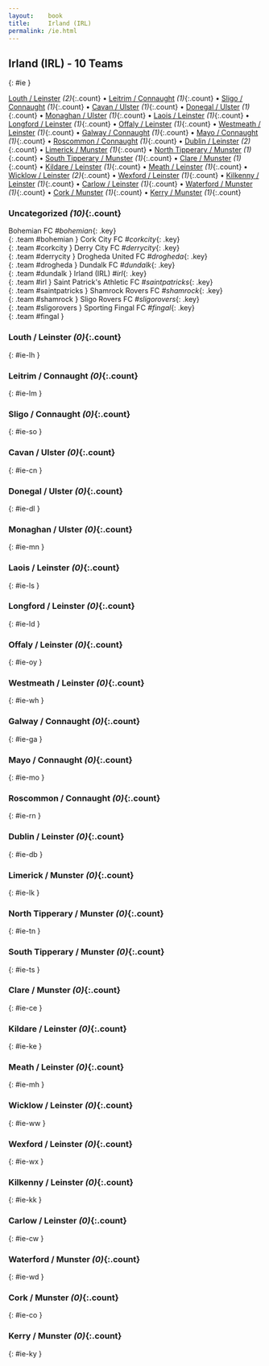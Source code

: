 ```yaml
---
layout:    book
title:     Irland (IRL)
permalink: /ie.html
---
```


## Irland (IRL) - 10 Teams
{: #ie }






[Louth / Leinster](#ie-lh) _(2)_{:.count} • [Leitrim / Connaught](#ie-lm) _(1)_{:.count} • [Sligo / Connaught](#ie-so) _(1)_{:.count} • [Cavan / Ulster](#ie-cn) _(1)_{:.count} • [Donegal / Ulster](#ie-dl) _(1)_{:.count} • [Monaghan / Ulster](#ie-mn) _(1)_{:.count} • [Laois / Leinster](#ie-ls) _(1)_{:.count} • [Longford / Leinster](#ie-ld) _(1)_{:.count} • [Offaly / Leinster](#ie-oy) _(1)_{:.count} • [Westmeath / Leinster](#ie-wh) _(1)_{:.count} • [Galway / Connaught](#ie-ga) _(1)_{:.count} • [Mayo / Connaught](#ie-mo) _(1)_{:.count} • [Roscommon / Connaught](#ie-rn) _(1)_{:.count} • [Dublin / Leinster](#ie-db) _(2)_{:.count} • [Limerick / Munster](#ie-lk) _(1)_{:.count} • [North Tipperary / Munster](#ie-tn) _(1)_{:.count} • [South Tipperary / Munster](#ie-ts) _(1)_{:.count} • [Clare / Munster](#ie-ce) _(1)_{:.count} • [Kildare / Leinster](#ie-ke) _(1)_{:.count} • [Meath / Leinster](#ie-mh) _(1)_{:.count} • [Wicklow / Leinster](#ie-ww) _(2)_{:.count} • [Wexford / Leinster](#ie-wx) _(1)_{:.count} • [Kilkenny / Leinster](#ie-kk) _(1)_{:.count} • [Carlow / Leinster](#ie-cw) _(1)_{:.count} • [Waterford / Munster](#ie-wd) _(1)_{:.count} • [Cork / Munster](#ie-co) _(1)_{:.count} • [Kerry / Munster](#ie-ky) _(1)_{:.count}


### Uncategorized _(10)_{:.count}

Bohemian FC   _#bohemian_{: .key} <br>
{: .team #bohemian }
Cork City FC   _#corkcity_{: .key} <br>
{: .team #corkcity }
Derry City FC   _#derrycity_{: .key} <br>
{: .team #derrycity }
Drogheda United FC   _#drogheda_{: .key} <br>
{: .team #drogheda }
Dundalk FC   _#dundalk_{: .key} <br>
{: .team #dundalk }
Irland  (IRL)  _#irl_{: .key} <br>
{: .team #irl }
Saint Patrick's Athletic FC   _#saintpatricks_{: .key} <br>
{: .team #saintpatricks }
Shamrock Rovers FC   _#shamrock_{: .key} <br>
{: .team #shamrock }
Sligo Rovers FC   _#sligorovers_{: .key} <br>
{: .team #sligorovers }
Sporting Fingal FC   _#fingal_{: .key} <br>
{: .team #fingal }



### Louth / Leinster _(0)_{:.count}
{: #ie-lh }





<div class='columns3' markdown='1'>


</div>



### Leitrim / Connaught _(0)_{:.count}
{: #ie-lm }





<div class='columns3' markdown='1'>


</div>



### Sligo / Connaught _(0)_{:.count}
{: #ie-so }





<div class='columns3' markdown='1'>


</div>



### Cavan / Ulster _(0)_{:.count}
{: #ie-cn }





<div class='columns3' markdown='1'>


</div>



### Donegal / Ulster _(0)_{:.count}
{: #ie-dl }





<div class='columns3' markdown='1'>


</div>



### Monaghan / Ulster _(0)_{:.count}
{: #ie-mn }





<div class='columns3' markdown='1'>


</div>



### Laois / Leinster _(0)_{:.count}
{: #ie-ls }





<div class='columns3' markdown='1'>


</div>



### Longford / Leinster _(0)_{:.count}
{: #ie-ld }





<div class='columns3' markdown='1'>


</div>



### Offaly / Leinster _(0)_{:.count}
{: #ie-oy }





<div class='columns3' markdown='1'>


</div>



### Westmeath / Leinster _(0)_{:.count}
{: #ie-wh }





<div class='columns3' markdown='1'>


</div>



### Galway / Connaught _(0)_{:.count}
{: #ie-ga }





<div class='columns3' markdown='1'>


</div>



### Mayo / Connaught _(0)_{:.count}
{: #ie-mo }





<div class='columns3' markdown='1'>


</div>



### Roscommon / Connaught _(0)_{:.count}
{: #ie-rn }





<div class='columns3' markdown='1'>


</div>



### Dublin / Leinster _(0)_{:.count}
{: #ie-db }





<div class='columns3' markdown='1'>


</div>



### Limerick / Munster _(0)_{:.count}
{: #ie-lk }





<div class='columns3' markdown='1'>


</div>



### North Tipperary / Munster _(0)_{:.count}
{: #ie-tn }





<div class='columns3' markdown='1'>


</div>



### South Tipperary / Munster _(0)_{:.count}
{: #ie-ts }





<div class='columns3' markdown='1'>


</div>



### Clare / Munster _(0)_{:.count}
{: #ie-ce }





<div class='columns3' markdown='1'>


</div>



### Kildare / Leinster _(0)_{:.count}
{: #ie-ke }





<div class='columns3' markdown='1'>


</div>



### Meath / Leinster _(0)_{:.count}
{: #ie-mh }





<div class='columns3' markdown='1'>


</div>



### Wicklow / Leinster _(0)_{:.count}
{: #ie-ww }





<div class='columns3' markdown='1'>


</div>



### Wexford / Leinster _(0)_{:.count}
{: #ie-wx }





<div class='columns3' markdown='1'>


</div>



### Kilkenny / Leinster _(0)_{:.count}
{: #ie-kk }





<div class='columns3' markdown='1'>


</div>



### Carlow / Leinster _(0)_{:.count}
{: #ie-cw }





<div class='columns3' markdown='1'>


</div>



### Waterford / Munster _(0)_{:.count}
{: #ie-wd }





<div class='columns3' markdown='1'>


</div>



### Cork / Munster _(0)_{:.count}
{: #ie-co }





<div class='columns3' markdown='1'>


</div>



### Kerry / Munster _(0)_{:.count}
{: #ie-ky }





<div class='columns3' markdown='1'>


</div>


 
